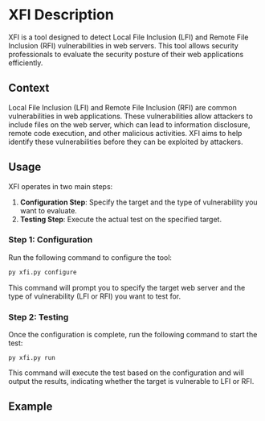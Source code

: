 # XFI Description

XFI is a tool designed to detect Local File Inclusion (LFI) and Remote File Inclusion (RFI) vulnerabilities in web servers. This tool allows security professionals to evaluate the security posture of their web applications efficiently.

## Context

Local File Inclusion (LFI) and Remote File Inclusion (RFI) are common vulnerabilities in web applications. These vulnerabilities allow attackers to include files on the web server, which can lead to information disclosure, remote code execution, and other malicious activities. XFI aims to help identify these vulnerabilities before they can be exploited by attackers.

## Usage

XFI operates in two main steps:

1. **Configuration Step**: Specify the target and the type of vulnerability you want to evaluate.
2. **Testing Step**: Execute the actual test on the specified target.

### Step 1: Configuration

Run the following command to configure the tool:

```sh
py xfi.py configure
```

This command will prompt you to specify the target web server and the type of vulnerability (LFI or RFI) you want to test for.


### Step 2: Testing

Once the configuration is complete, run the following command to start the test:

```
py xfi.py run
```

This command will execute the test based on the configuration and will output the results, indicating whether the target is vulnerable to LFI or RFI.

## Example